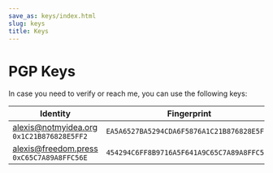 ```yaml
---
save_as: keys/index.html
slug: keys
title: Keys
---
```


# PGP Keys

In case you need to verify or reach me, you can use the following keys:

| Identity                                  | Fingerprint                                | Key |
| -------                                   | ---------                                  | --- |
| alexis@notmyidea.org `0x1C21B876828E5FF2` | `EA5A6527BA5294CDA6F5876A1C21B876828E5FF2` | [link](/extra/keys/alexis@notmyidea.org.asc) |
| alexis@freedom.press `0xC65C7A89A8FFC56E` | `454294C6FF8B9716A5F641A9C65C7A89A8FFC56E` | [link](/extra/keys/alexis@freedom.press.asc) |
